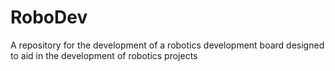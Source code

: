 # RoboDev
A repository for the development of a robotics development board designed to aid in the development of robotics projects
